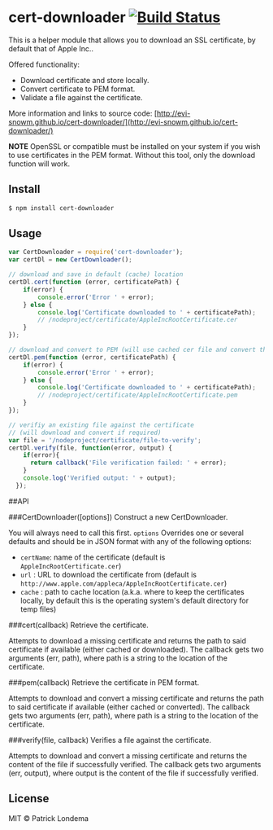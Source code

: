 # cert-downloader [![Build Status](https://travis-ci.org/evi-snowm/cert-downloader.svg?branch=develop)](https://travis-ci.org/evi-snowm/cert-downloader)

This is a helper module that allows you to download an SSL certificate, by default that of Apple Inc..

Offered functionality:
* Download certificate and store locally.
* Convert certificate to PEM format.
* Validate a file against the certificate.

More information and links to source code: [http://evi-snowm.github.io/cert-downloader/](http://evi-snowm.github.io/cert-downloader/)

**NOTE** OpenSSL or compatible must be installed on your system if you wish to use certificates in the PEM format.
Without this tool, only the download function will work.

## Install
```sh
$ npm install cert-downloader
```

## Usage

```js
var CertDownloader = require('cert-downloader');
var certDl = new CertDownloader();

// download and save in default (cache) location
certDl.cert(function (error, certificatePath) {
    if(error) {
        console.error('Error ' + error);
    } else {
        console.log('Certificate downloaded to ' + certificatePath);
        // /nodeproject/certificate/AppleIncRootCertificate.cer
    }
});

// download and convert to PEM (will use cached cer file and convert that to pem)
certDl.pem(function (error, certificatePath) {
    if(error) {
        console.error('Error ' + error);
    } else {
        console.log('Certificate downloaded to ' + certificatePath);
        // /nodeproject/certificate/AppleIncRootCertificate.pem
    }
});

// verifiy an existing file against the certificate
// (will download and convert if required)
var file = '/nodeproject/certificate/file-to-verify';
certDl.verify(file, function(error, output) {
    if(error){
      return callback('File verification failed: ' + error);
    }
    console.log('Verified output: ' + output);
  });
```

##API

###CertDownloader([options])
Construct a new CertDownloader.
 
You will always need to call this first. `options` Overrides one or several defaults and should be in JSON format with any of the following options:

 * `certName`: name of the certificate (default is `AppleIncRootCertificate.cer`)
 * `url`     : URL to download the certificate from (default is `http://www.apple.com/appleca/AppleIncRootCertificate.cer`)
 * `cache`   : path to cache location (a.k.a. where to keep the certificates locally, by default this is the operating system's default directory for temp files)

###cert(callback)
Retrieve the certificate.

Attempts to download a missing certificate and returns the path to said certificate if available (either cached or downloaded). The callback gets two arguments (err, path), where path is a string to the location of the certificate.

###pem(callback)
Retrieve the certificate in PEM format.

Attempts to download and convert a missing certificate and returns the path to said certificate if available (either cached or converted). The callback gets two arguments (err, path), where path is a string to the location of the certificate.

###verify(file, callback)
Verifies a file against the certificate.

Attempts to download and convert a missing certificate and returns the content of the file if successfully verified. The callback gets two arguments (err, output), where output is the content of the file if successfully verified.


## License

MIT © Patrick Londema